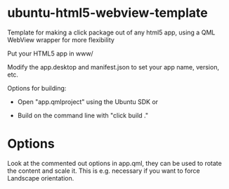 # ubuntu-html5-webview-template
Template for making a click package out of any html5 app, using a QML WebView wrapper for more flexibility

Put your HTML5 app in www/

Modify the app.desktop and manifest.json to set your app name, version, etc.

Options for building:

- Open "app.qmlproject" using the Ubuntu SDK or

- Build on the command line with "click build ."


# Options

Look at the commented out options in app.qml, they can be used to rotate the content and scale it. This is e.g. necessary if you want to force Landscape orientation.

